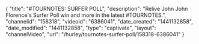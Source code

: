 {
    "title": "#TOURNOTES: SURFER POLL",
    "description": "Relive John John Florence's Surfer Poll win and more in the latest #TOURNOTES.",
    "channelid": "158318",
    "videoid": "6386041",
    "date_created": "1441132858",
    "date_modified": "1441132858",
    "type": "captivate",
    "layout": "channelVideo",
    "url": "\/hurley\/tournotes-surfer-poll\/158318-6386041"
}